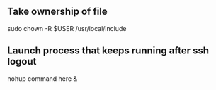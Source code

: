 ## Take ownership of file
sudo chown -R $USER /usr/local/include

## Launch process that keeps running after ssh logout
nohup command here &